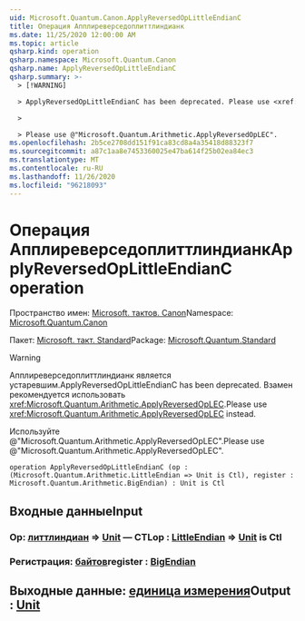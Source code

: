 ```yaml
---
uid: Microsoft.Quantum.Canon.ApplyReversedOpLittleEndianC
title: Операция Апплиреверседоплиттлиндианк
ms.date: 11/25/2020 12:00:00 AM
ms.topic: article
qsharp.kind: operation
qsharp.namespace: Microsoft.Quantum.Canon
qsharp.name: ApplyReversedOpLittleEndianC
qsharp.summary: >-
  > [!WARNING]

  > ApplyReversedOpLittleEndianC has been deprecated. Please use <xref:Microsoft.Quantum.Arithmetic.ApplyReversedOpLEC> instead.

  >

  > Please use @"Microsoft.Quantum.Arithmetic.ApplyReversedOpLEC".
ms.openlocfilehash: 2b5ce2708dd151f91ca83cd8a4a35418d88323f7
ms.sourcegitcommit: a87c1aa8e7453360025e47ba614f25b02ea84ec3
ms.translationtype: MT
ms.contentlocale: ru-RU
ms.lasthandoff: 11/26/2020
ms.locfileid: "96218093"
---
```

# <a name="applyreversedoplittleendianc-operation"></a><span data-ttu-id="567b1-102">Операция Апплиреверседоплиттлиндианк</span><span class="sxs-lookup"><span data-stu-id="567b1-102">ApplyReversedOpLittleEndianC operation</span></span>

<span data-ttu-id="567b1-103">Пространство имен: [Microsoft. тактов. Canon](xref:Microsoft.Quantum.Canon)</span><span class="sxs-lookup"><span data-stu-id="567b1-103">Namespace: [Microsoft.Quantum.Canon](xref:Microsoft.Quantum.Canon)</span></span>

<span data-ttu-id="567b1-104">Пакет: [Microsoft. такт. Standard](https://nuget.org/packages/Microsoft.Quantum.Standard)</span><span class="sxs-lookup"><span data-stu-id="567b1-104">Package: [Microsoft.Quantum.Standard](https://nuget.org/packages/Microsoft.Quantum.Standard)</span></span>


> [!WARNING]
> <span data-ttu-id="567b1-105">Апплиреверседоплиттлиндианк является устаревшим.</span><span class="sxs-lookup"><span data-stu-id="567b1-105">ApplyReversedOpLittleEndianC has been deprecated.</span></span> <span data-ttu-id="567b1-106">Взамен рекомендуется использовать <xref:Microsoft.Quantum.Arithmetic.ApplyReversedOpLEC>.</span><span class="sxs-lookup"><span data-stu-id="567b1-106">Please use <xref:Microsoft.Quantum.Arithmetic.ApplyReversedOpLEC> instead.</span></span>
>
> <span data-ttu-id="567b1-107">Используйте @"Microsoft.Quantum.Arithmetic.ApplyReversedOpLEC".</span><span class="sxs-lookup"><span data-stu-id="567b1-107">Please use @"Microsoft.Quantum.Arithmetic.ApplyReversedOpLEC".</span></span>



```qsharp
operation ApplyReversedOpLittleEndianC (op : (Microsoft.Quantum.Arithmetic.LittleEndian => Unit is Ctl), register : Microsoft.Quantum.Arithmetic.BigEndian) : Unit is Ctl
```


## <a name="input"></a><span data-ttu-id="567b1-108">Входные данные</span><span class="sxs-lookup"><span data-stu-id="567b1-108">Input</span></span>

### <a name="op--littleendian--unit--is-ctl"></a><span data-ttu-id="567b1-109">Op: [литтлиндиан](xref:Microsoft.Quantum.Arithmetic.LittleEndian) => [Unit](xref:microsoft.quantum.lang-ref.unit)  — CTL</span><span class="sxs-lookup"><span data-stu-id="567b1-109">op : [LittleEndian](xref:Microsoft.Quantum.Arithmetic.LittleEndian) => [Unit](xref:microsoft.quantum.lang-ref.unit)  is Ctl</span></span>




### <a name="register--bigendian"></a><span data-ttu-id="567b1-110">Регистрация: [байтов](xref:Microsoft.Quantum.Arithmetic.BigEndian)</span><span class="sxs-lookup"><span data-stu-id="567b1-110">register : [BigEndian](xref:Microsoft.Quantum.Arithmetic.BigEndian)</span></span>





## <a name="output--unit"></a><span data-ttu-id="567b1-111">Выходные данные: [единица измерения](xref:microsoft.quantum.lang-ref.unit)</span><span class="sxs-lookup"><span data-stu-id="567b1-111">Output : [Unit](xref:microsoft.quantum.lang-ref.unit)</span></span>

